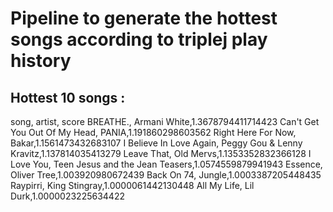 # Pipeline to generate the hottest songs according to triplej play history

## Hottest 10 songs :
song, artist, score 
BREATHE., Armani White,1.3678794411714423 
Can't Get You Out Of My Head, PANIA,1.191860298603562 
Right Here For Now, Bakar,1.1561473432683107 
I Believe In Love Again, Peggy Gou & Lenny Kravitz,1.137814035413279 
Leave That, Old Mervs,1.1353352832366128 
I Love You, Teen Jesus and the Jean Teasers,1.0574559879941943 
Essence, Oliver Tree,1.003920980672439 
Back On 74, Jungle,1.0003387205448435 
Raypirri, King Stingray,1.0000061442130448 
All My Life, Lil Durk,1.0000023225634422 
